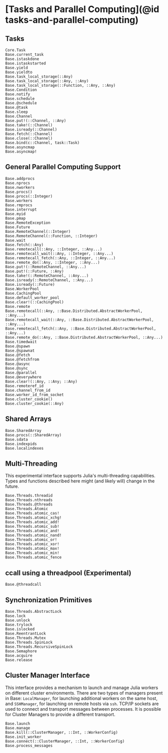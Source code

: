 # [Tasks and Parallel Computing](@id tasks-and-parallel-computing)

## Tasks

```@docs
Core.Task
Base.current_task
Base.istaskdone
Base.istaskstarted
Base.yield
Base.yieldto
Base.task_local_storage(::Any)
Base.task_local_storage(::Any, ::Any)
Base.task_local_storage(::Function, ::Any, ::Any)
Base.Condition
Base.notify
Base.schedule
Base.@schedule
Base.@task
Base.sleep
Base.Channel
Base.put!(::Channel, ::Any)
Base.take!(::Channel)
Base.isready(::Channel)
Base.fetch(::Channel)
Base.close(::Channel)
Base.bind(c::Channel, task::Task)
Base.asyncmap
Base.asyncmap!
```

## General Parallel Computing Support

```@docs
Base.addprocs
Base.nprocs
Base.nworkers
Base.procs()
Base.procs(::Integer)
Base.workers
Base.rmprocs
Base.interrupt
Base.myid
Base.pmap
Base.RemoteException
Base.Future
Base.RemoteChannel(::Integer)
Base.RemoteChannel(::Function, ::Integer)
Base.wait
Base.fetch(::Any)
Base.remotecall(::Any, ::Integer, ::Any...)
Base.remotecall_wait(::Any, ::Integer, ::Any...)
Base.remotecall_fetch(::Any, ::Integer, ::Any...)
Base.remote_do(::Any, ::Integer, ::Any...)
Base.put!(::RemoteChannel, ::Any...)
Base.put!(::Future, ::Any)
Base.take!(::RemoteChannel, ::Any...)
Base.isready(::RemoteChannel, ::Any...)
Base.isready(::Future)
Base.WorkerPool
Base.CachingPool
Base.default_worker_pool
Base.clear!(::CachingPool)
Base.remote
Base.remotecall(::Any, ::Base.Distributed.AbstractWorkerPool, ::Any...)
Base.remotecall_wait(::Any, ::Base.Distributed.AbstractWorkerPool, ::Any...)
Base.remotecall_fetch(::Any, ::Base.Distributed.AbstractWorkerPool, ::Any...)
Base.remote_do(::Any, ::Base.Distributed.AbstractWorkerPool, ::Any...)
Base.timedwait
Base.@spawn
Base.@spawnat
Base.@fetch
Base.@fetchfrom
Base.@async
Base.@sync
Base.@parallel
Base.@everywhere
Base.clear!(::Any, ::Any; ::Any)
Base.remoteref_id
Base.channel_from_id
Base.worker_id_from_socket
Base.cluster_cookie()
Base.cluster_cookie(::Any)
```

## Shared Arrays

```@docs
Base.SharedArray
Base.procs(::SharedArray)
Base.sdata
Base.indexpids
Base.localindexes
```

## Multi-Threading

This experimental interface supports Julia's multi-threading capabilities. Types and functions
described here might (and likely will) change in the future.

```@docs
Base.Threads.threadid
Base.Threads.nthreads
Base.Threads.@threads
Base.Threads.Atomic
Base.Threads.atomic_cas!
Base.Threads.atomic_xchg!
Base.Threads.atomic_add!
Base.Threads.atomic_sub!
Base.Threads.atomic_and!
Base.Threads.atomic_nand!
Base.Threads.atomic_or!
Base.Threads.atomic_xor!
Base.Threads.atomic_max!
Base.Threads.atomic_min!
Base.Threads.atomic_fence
```

## ccall using a threadpool (Experimental)

```@docs
Base.@threadcall
```

## Synchronization Primitives

```@docs
Base.Threads.AbstractLock
Base.lock
Base.unlock
Base.trylock
Base.islocked
Base.ReentrantLock
Base.Threads.Mutex
Base.Threads.SpinLock
Base.Threads.RecursiveSpinLock
Base.Semaphore
Base.acquire
Base.release
```

## Cluster Manager Interface

This interface provides a mechanism to launch and manage Julia workers on different cluster environments.
There are two types of managers present in Base: `LocalManager`, for launching additional workers on the
same host, and `SSHManager`, for launching on remote hosts via `ssh`. TCP/IP sockets are used to connect
and transport messages between processes. It is possible for Cluster Managers to provide a different transport.

```@docs
Base.launch
Base.manage
Base.kill(::ClusterManager, ::Int, ::WorkerConfig)
Base.init_worker
Base.connect(::ClusterManager, ::Int, ::WorkerConfig)
Base.process_messages
```
